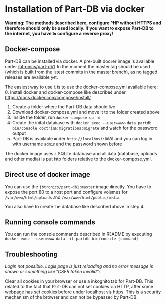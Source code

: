 # Installation of Part-DB via docker

**Warning: The methods described here, configure PHP without HTTPS and therefore should only be used locally. If you want to expose Part-DB to the internet, you have to configure a reverse proxy!**

## Docker-compose
Part-DB can be installed via docker. A pre-built docker image is available under [jbtronics/part-db1](https://hub.docker.com/repository/docker/jbtronics/part-db1/).
In the moment the master tag should be used (which is built from the latest commits in the master branch), as no tagged releases are available yet.

The easiest way to use it is to use the docker-compose.yml available [here](https://raw.githubusercontent.com/Part-DB/Part-DB-symfony/master/docs/docker/docker-compose.yaml):
0. Install docker and docker-compose like described under https://docs.docker.com/compose/install/
1. Create a folder where the Part-DB data should live
2. Download docker-compose.yml and move it to the folder created above
3. Inside the folder, run `docker-compose up -d`
4. Create the inital database with `docker exec --user=www-data partdb bin/console doctrine:migrations:migrate` and watch for the password output
5. Part-DB is available under `http://localhost:8080` and you can log in with username `admin` and the password shown before

The docker image uses a SQLite database and all data (database, uploads and other media) is put into folders relative to the docker-compose.yml.

## Direct use of docker image
You can use the `jbtronics/part-db1:master` image directly. You have to expose the port 80 to a host port and configure volumes for `/var/www/html/uploads` and `/var/www/html/public/media`.

You also have to create the database like described above in step 4.

## Running console commands
You can run the console commands described in README by executing `docker exec --user=www-data -it partdb bin/console [command]`

## Troubleshooting

*Login not possible. Login page is just reloading and no error message is shown or something like "CSFR token invalid"*:

Clear all cookies in your browser or use a inkognito tab for Part-DB.
This related to the fact that Part-DB can not set cookies via HTTP, after some webpage has set cookies before under localhost via https. This is a security mechanism of the browser and can not be bypassed by Part-DB.
